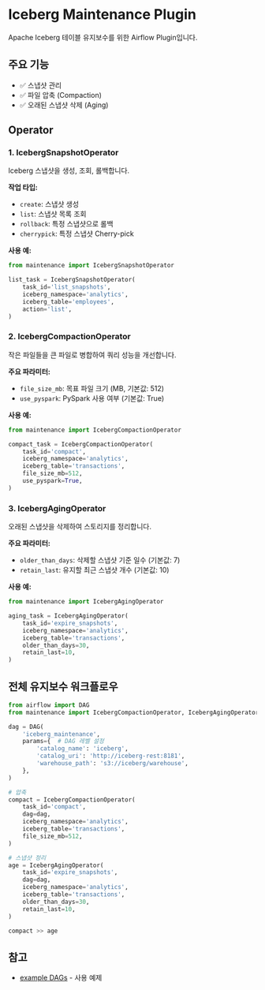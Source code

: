 # Iceberg Maintenance Plugin

Apache Iceberg 테이블 유지보수를 위한 Airflow Plugin입니다.

## 주요 기능

- ✅ 스냅샷 관리
- ✅ 파일 압축 (Compaction)
- ✅ 오래된 스냅샷 삭제 (Aging)

## Operator

### 1. IcebergSnapshotOperator

Iceberg 스냅샷을 생성, 조회, 롤백합니다.

**작업 타입:**
- `create`: 스냅샷 생성
- `list`: 스냅샷 목록 조회
- `rollback`: 특정 스냅샷으로 롤백
- `cherrypick`: 특정 스냅샷 Cherry-pick

**사용 예:**

```python
from maintenance import IcebergSnapshotOperator

list_task = IcebergSnapshotOperator(
    task_id='list_snapshots',
    iceberg_namespace='analytics',
    iceberg_table='employees',
    action='list',
)
```

### 2. IcebergCompactionOperator

작은 파일들을 큰 파일로 병합하여 쿼리 성능을 개선합니다.

**주요 파라미터:**
- `file_size_mb`: 목표 파일 크기 (MB, 기본값: 512)
- `use_pyspark`: PySpark 사용 여부 (기본값: True)

**사용 예:**

```python
from maintenance import IcebergCompactionOperator

compact_task = IcebergCompactionOperator(
    task_id='compact',
    iceberg_namespace='analytics',
    iceberg_table='transactions',
    file_size_mb=512,
    use_pyspark=True,
)
```

### 3. IcebergAgingOperator

오래된 스냅샷을 삭제하여 스토리지를 정리합니다.

**주요 파라미터:**
- `older_than_days`: 삭제할 스냅샷 기준 일수 (기본값: 7)
- `retain_last`: 유지할 최근 스냅샷 개수 (기본값: 10)

**사용 예:**

```python
from maintenance import IcebergAgingOperator

aging_task = IcebergAgingOperator(
    task_id='expire_snapshots',
    iceberg_namespace='analytics',
    iceberg_table='transactions',
    older_than_days=30,
    retain_last=10,
)
```

## 전체 유지보수 워크플로우

```python
from airflow import DAG
from maintenance import IcebergCompactionOperator, IcebergAgingOperator

dag = DAG(
    'iceberg_maintenance',
    params={  # DAG 레벨 설정
        'catalog_name': 'iceberg',
        'catalog_uri': 'http://iceberg-rest:8181',
        'warehouse_path': 's3://iceberg/warehouse',
    },
)

# 압축
compact = IcebergCompactionOperator(
    task_id='compact',
    dag=dag,
    iceberg_namespace='analytics',
    iceberg_table='transactions',
    file_size_mb=512,
)

# 스냅샷 정리
age = IcebergAgingOperator(
    task_id='expire_snapshots',
    dag=dag,
    iceberg_namespace='analytics',
    iceberg_table='transactions',
    older_than_days=30,
    retain_last=10,
)

compact >> age
```

## 참고

- [example DAGs](../../airflow-dags/iceberg_maintenance.py) - 사용 예제

